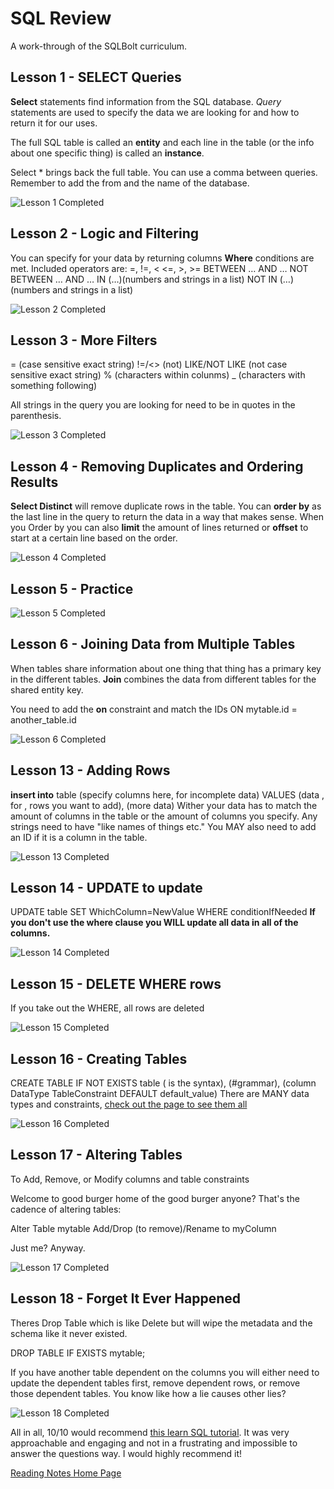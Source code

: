 # SQL Review
A work-through of the SQLBolt curriculum.

## Lesson 1 - SELECT Queries

**Select** statements find information from the SQL database. *Query* statements are used to specify the data we are looking for and how to return it for our uses. 

The full SQL table is called an **entity** and each line in the table (or the info about one specific thing) is called an **instance**.

Select * brings back the full table. You can use a comma between queries. Remember to add the from and the name of the database. 

![Lesson 1 Completed](/401/SQLReview/SQL1.PNG)

## Lesson 2 - Logic and Filtering

You can specify for your data by returning columns **Where** conditions are met. Included operators are:
=, !=, < <=, >, >=
BETWEEN … AND …	
 NOT BETWEEN … AND …
 IN (…)(numbers and strings in a list)
 NOT IN (…)(numbers and strings in a list)

![Lesson 2 Completed](/401/SQLReview/SQL2.PNG)

## Lesson 3 - More Filters

= (case sensitive exact string)
!=/<> (not)
LIKE/NOT LIKE (not case sensitive exact string)
% (characters within colunms)
_ (characters with something following)

All strings in the query you are looking for need to be in quotes in the parenthesis.

![Lesson 3 Completed](/401/SQLReview/SQL3.PNG)

## Lesson 4 - Removing Duplicates and Ordering Results

**Select Distinct** will remove duplicate rows in the table. 
You can **order by** as the last line in the query to return the data in a way that makes sense. 
When you Order by you can also **limit** the amount of lines returned or **offset** to start at a certain line based on the order.

![Lesson 4 Completed](/401/SQLReview/SQL4.PNG)

## Lesson 5 - Practice

![Lesson 5 Completed](/401/SQLReview/SQL5.PNG)

## Lesson 6 - Joining Data from Multiple Tables
When tables share information about one thing that thing has a primary key in the different tables. **Join** combines the data from different tables for the shared entity key. 

You need to add the **on** constraint and match the IDs
 ON mytable.id = another_table.id


![Lesson 6 Completed](/401/SQLReview/SQL6.PNG)

## Lesson 13 - Adding Rows
**insert into** table (specify columns here, for incomplete data) VALUES (data , for , rows you want to add), (more data)
Wither your data has to match the amount of columns in the table or the amount of columns you specify.
Any strings need to have "like names of things etc."
You MAY also need to add an ID if it is a column in the table.

![Lesson 13 Completed](/401/SQLReview/SQL13.PNG)

## Lesson 14 - UPDATE to update
UPDATE table SET WhichColumn=NewValue WHERE conditionIfNeeded
**If you don't use the where clause you WILL update all data in all of the columns.**

![Lesson 14 Completed](/401/SQLReview/SQL14.PNG)

## Lesson 15 - DELETE WHERE rows
If you take out the WHERE, all rows are deleted

![Lesson 15 Completed](/401/SQLReview/SQL15.PNG)

## Lesson 16 - Creating Tables
CREATE TABLE IF NOT EXISTS table ( is the syntax), (#grammar), (column DataType TableConstraint DEFAULT default_value)
There are MANY data types and constraints, [check out the page to see them all](https://sqlbolt.com/lesson/creating_tables)

![Lesson 16 Completed](/401/SQLReview/SQL16.PNG)

## Lesson 17 - Altering Tables
To Add, Remove, or Modify columns and table constraints

Welcome to good burger home of the good burger anyone? That's the cadence of altering tables:

Alter Table mytable
Add/Drop (to remove)/Rename to myColumn

Just me? Anyway.

![Lesson 17 Completed](/401/SQLReview/SQL17.PNG)

## Lesson 18 - Forget It Ever Happened
Theres Drop Table which is like Delete but will wipe the metadata and the schema like it never existed. 

DROP TABLE IF EXISTS mytable;

If you have another table dependent on the columns you will either need to update the dependent tables first, remove dependent rows, or remove those dependent tables. You know like how a lie causes other lies?

![Lesson 18 Completed](/401/SQLReview/SQL18.PNG)

All in all, 10/10 would recommend [this learn SQL tutorial](https://sqlbolt.com/). It was very approachable and engaging and not in a frustrating and impossible to answer the questions way. I would highly recommend it!

[Reading Notes Home Page](README.md)